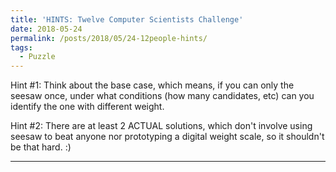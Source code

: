 ```yaml
---
title: 'HINTS: Twelve Computer Scientists Challenge'
date: 2018-05-24
permalink: /posts/2018/05/24-12people-hints/
tags:
  - Puzzle
---
```


Hint #1:
Think about the base case, which means, if you can only the seesaw once, under what conditions (how many candidates, etc) can you identify the one with different weight.


Hint #2:
There are at least 2 ACTUAL solutions, which don't involve using seesaw to beat anyone nor prototyping a digital weight scale, so it shouldn't be that hard. :)

------
